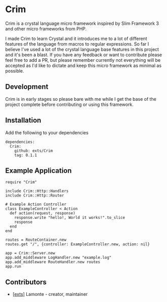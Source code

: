 # Crim

Crim is a crystal language micro framework inspired by Slim Framework 3 and other micro frameworks from PHP.

I made Crim to learn Crystal and it introduces me to a lot of different features of the language from macros to regular expressions. So far I believe I've used a lot of the crystal language base features in this project and it's been a blast. If you have any feedback or want to contribute please feel free to add a PR, but please remember currently not everything will be accepted as I'd like to dictate and keep this micro framework as minimal as possible.

## Development

Crim is in early stages so please bare with me while I get the base of the project complete before contributing or using this framework.

## Installation

Add the following to your dependencies

    dependencies:
      Crim:
        github: exts/Crim
        tag: 0.1.1

## Example Application

    require "Crim"

    include Crim::Http::Handlers
    include Crim::Http::Router

    # Example Action Controller
    class ExampleController < Action
      def action(request, response)
        response.write "hello!, World it works!".to_slice
        response
      end
    end

    routes = RouteContainer.new
    routes.get "/", {controller: ExampleController.new, action: nil}

    app = Crim::Server.new
    app.add_middleware LogHandler.new "example.log"
    app.add_middleware RouteHandler.new routes
    app.run

## Contributors

- [[exts]](https://github.com/exts) Lamonte - creator, maintainer
